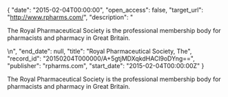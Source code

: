 {
  "date": "2015-02-04T00:00:00", 
  "open_access": false, 
  "target_url": "http://www.rpharms.com/", 
  "description": "<p>The Royal Pharmaceutical Society is the professional membership body for pharmacists and pharmacy in Great Britain.</p>\n", 
  "end_date": null, 
  "title": "Royal Pharmaceutical Society, The", 
  "record_id": "20150204T000000/A+5gtjMDXqkdHACl9oDYng==", 
  "publisher": "rpharms.com", 
  "start_date": "2015-02-04T00:00:00Z"
}

<p>The Royal Pharmaceutical Society is the professional membership body for pharmacists and pharmacy in Great Britain.</p>
